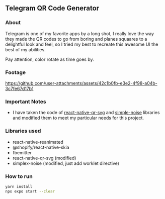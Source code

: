 ## Telegram QR Code Generator

### About
Telegram is one of my favorite apps by a long shot, I really love the way they made the QR codes to go from boring and planes squaares to a delightful look and feel, so I tried my best to recreate this awesome UI the best of my abilities.

Pay attention, color rotate as time goes by.

### Footage
https://github.com/user-attachments/assets/42c1b0fb-e3e2-4f98-a04b-3c7fe67d17b1

### Important Notes
- I have taken the code of [react-native-qr-svg](https://github.com/exzos28/react-native-qr-svg) and [simple-noise](https://github.com/jwagner/simplex-noise.js) libraries and modified them to meet my particular needs for this project.

### Libraries used
- react-native-reanimated
- @shopify/react-native-skia
- fbemitter
- react-native-qr-svg (modified)
- simplex-noise (modified, just add worklet directive)

### How to run
```sh
yarn install
npx expo start --clear
```
